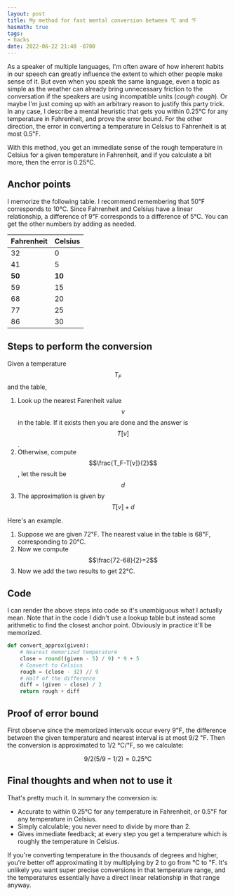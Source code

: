 ```yaml
---
layout: post
title: My method for fast mental conversion between ℃ and ℉
hasmath: true
tags:
- hacks
date: 2022-06-22 21:48 -0700
---
```

As a speaker of multiple languages, I'm often aware of how inherent
habits in our speech can greatly influence the extent to which other
people make sense of it.  But even when you speak the same language,
even a topic as simple as the weather can already bring unnecessary
friction to the conversation if the speakers are using incompatible
units (_cough_ _cough_).  Or maybe I'm just coming up with an
arbitrary reason to justify this party trick.  In any case, I describe
a mental heuristic that gets you within 0.25℃ for any temperature in
Fahrenheit, and prove the error bound.  For the other direction, the
error in converting a temperature in Celsius to Fahrenheit is at most
0.5℉.

With this method, you get an immediate sense of the rough temperature
in Celsius for a given temperature in Fahrenheit, and if you calculate
a bit more, then the error is 0.25℃.

## Anchor points
I memorize the following table.  I recommend remembering that 50℉
corresponds to 10℃. Since Fahrenheit and Celsius have a linear
relationship, a difference of 9℉ corresponds to a difference of 5℃.
You can get the other numbers by adding as needed.

| Fahrenheit | Celsius |
|------------|---------|
| 32         | 0       |
| 41         | 5       |
| **50**     | **10**  |
| 59         | 15      |
| 68         | 20      |
| 77         | 25      |
| 86         | 30      |

## Steps to perform the conversion

Given a temperature $$T_F$$ and the table,

1. Look up the nearest Farenheit value $$v$$ in the table.  If it
   exists then you are done and the answer is $$T[v]$$.
2. Otherwise, compute $$\frac{T_F-T[v]}{2}$$, let the result
   be $$d$$
3. The approximation is given by $$T[v]+d$$

Here's an example.

1. Suppose we are given 72℉.  The nearest value in the table is 68℉,
   corresponding to 20℃.
2. Now we compute $$\frac{72-68}{2}=2$$
3. Now we add the two results to get 22℃.

## Code
I can render the above steps into code so it's unambiguous what I
actually mean.  Note that in the code I didn't use a lookup table but
instead some arithmetic to find the closest anchor point.  Obviously
in practice it'll be memorized.

```python
def convert_approx(given):
    # Nearest memorized temperature
    close = round((given - 5) / 9) * 9 + 5
    # Convert to Celsius
    rough = (close - 32) // 9
    # Half of the difference
    diff = (given - close) / 2
    return rough + diff
```

## Proof of error bound
First observe since the memorized intervals occur every 9℉, the
difference between the given temperature and nearest interval is at
most 9/2 ℉.  Then the conversion is approximated to 1/2 ℃/℉, so we
calculate:

$$
9/2(5/9-1/2) = 0.25℃
$$

## Final thoughts and when not to use it
That's pretty much it.  In summary the conversion is:

* Accurate to within 0.25℃ for any temperature in Fahrenheit, or 0.5℉
  for any temperature in Celsius.
* Simply calculable; you never need to divide by more than 2.
* Gives immediate feedback; at every step you get a temperature which
  is roughly the temperature in Celsius.

If you're converting temperature in the thousands of degrees and
higher, you're better off approximating it by multiplying by 2 to go
from ℃ to ℉.  It's unlikely you want super precise conversions in that
temperature range, and the temperatures essentially have a direct
linear relationship in that range anyway.
